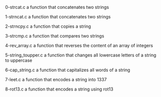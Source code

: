 0-strcat.c
a function that concatenates two strings

1-strncat.c
a function that concatenates two strings

2-strncpy.c
a function that copies a string

3-strcmp.c
a function that compares two strings

4-rev_array.c
a function that reverses the content of an array of integers

5-string_toupper.c
a function that changes all lowercase letters of a string to uppercase

6-cap_string.c
a function that capitalizes all words of a string

7-leet.c
a function that encodes a string into 1337

8-rot13.c
a function that encodes a string using rot13
